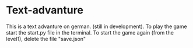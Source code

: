 # Text-advanture
This is a text advanture on german. (still in development).
To play the game start the start.py file in the terminal.
To start the game again (from the level1), delete the file "save.json"
